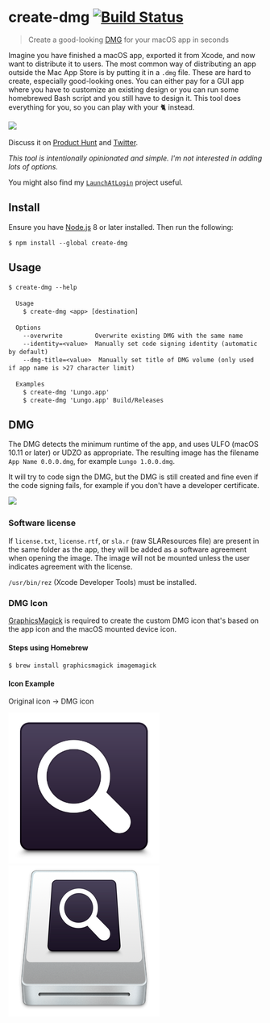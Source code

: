 # create-dmg [![Build Status](https://travis-ci.org/sindresorhus/create-dmg.svg?branch=master)](https://travis-ci.org/sindresorhus/create-dmg)

> Create a good-looking [DMG](https://en.wikipedia.org/wiki/Apple_Disk_Image) for your macOS app in seconds

Imagine you have finished a macOS app, exported it from Xcode, and now want to distribute it to users. The most common way of distributing an app outside the Mac App Store is by putting it in a `.dmg` file. These are hard to create, especially good-looking ones. You can either pay for a GUI app where you have to customize an existing design or you can run some homebrewed Bash script and you still have to design it. This tool does everything for you, so you can play with your 🐈 instead.

<img src="screenshot-cli.gif" width="998">

Discuss it on [Product Hunt](https://www.producthunt.com/posts/create-dmg) and [Twitter](https://twitter.com/sindresorhus/status/846416556754010112).

*This tool is intentionally opinionated and simple. I'm not interested in adding lots of options.*

You might also find my [`LaunchAtLogin`](https://github.com/sindresorhus/LaunchAtLogin) project useful.


## Install

Ensure you have [Node.js](https://nodejs.org) 8 or later installed. Then run the following:

```
$ npm install --global create-dmg
```


## Usage

```
$ create-dmg --help

  Usage
    $ create-dmg <app> [destination]

  Options
    --overwrite         Overwrite existing DMG with the same name
    --identity=<value>  Manually set code signing identity (automatic by default)
    --dmg-title=<value>  Manually set title of DMG volume (only used if app name is >27 character limit)

  Examples
    $ create-dmg 'Lungo.app'
    $ create-dmg 'Lungo.app' Build/Releases
```


## DMG

The DMG detects the minimum runtime of the app, and uses ULFO (macOS 10.11 or later) or UDZO as appropriate. The resulting image has the filename `App Name 0.0.0.dmg`, for example `Lungo 1.0.0.dmg`.

It will try to code sign the DMG, but the DMG is still created and fine even if the code signing fails, for example if you don't have a developer certificate.

<img src="screenshot-dmg.png" width="772">

### Software license

If `license.txt`, `license.rtf`, or `sla.r` (raw SLAResources file) are present in the same folder as the app, they will be added as a software agreement when opening the image. The image will not be mounted unless the user indicates agreement with the license.

`/usr/bin/rez` (Xcode Developer Tools) must be installed.

### DMG Icon

[GraphicsMagick](http://www.graphicsmagick.org) is required to create the custom DMG icon that's based on the app icon and the macOS mounted device icon.

#### Steps using Homebrew

```
$ brew install graphicsmagick imagemagick
```

#### Icon Example

Original icon → DMG icon

<img src="icon-example-app.png" width="300"><img src="icon-example.png" width="300">
